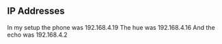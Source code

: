 ## IP Addresses

In my setup the phone was 192.168.4.19
The hue was 192.168.4.16
And the echo was 192.168.4.2